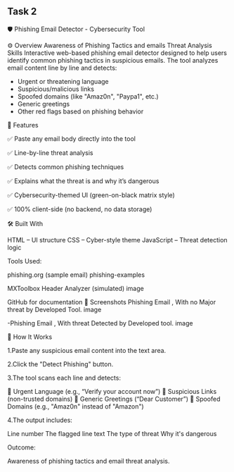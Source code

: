 ## Task 2

🛡️ Phishing Email Detector - Cybersecurity Tool

⚙️ Overview
 Awareness of Phishing Tactics and emails Threat Analysis Skills
 Interactive web-based phishing email detector designed to help users identify common phishing tactics in suspicious emails. The tool analyzes email content line by line and detects:

* Urgent or threatening language
* Suspicious/malicious links
* Spoofed domains (like "Amaz0n", "Paypa1", etc.)
* Generic greetings
* Other red flags based on phishing behavior


🚀 Features

✅ Paste any email body directly into the tool

✅ Line-by-line threat analysis

✅ Detects common phishing techniques

✅ Explains what the threat is and why it’s dangerous

✅ Cybersecurity-themed UI (green-on-black matrix style)

✅ 100% client-side (no backend, no data storage)

🛠️ Built With

HTML – UI structure
CSS – Cyber-style theme
JavaScript – Threat detection logic

Tools Used:

phishing.org (sample email) phishing-examples

MXToolbox Header Analyzer (simulated) image

GitHub for documentation
📸 Screenshots
Phishing Email , With no Major threat by Developed Tool.
image

-Phishing Email , With threat Detected by Developed tool. image

🧪 How It Works

1.Paste any suspicious email content into the text area.

2.Click the "Detect Phishing" button.

3.The tool scans each line and detects:

🚨 Urgent Language (e.g., “Verify your account now”)
🔗 Suspicious Links (non-trusted domains)
📧 Generic Greetings (“Dear Customer”)
🧨 Spoofed Domains (e.g., "Amaz0n" instead of "Amazon")

4.The output includes:

Line number
The flagged line text
The type of threat
Why it's dangerous

Outcome:

Awareness of phishing tactics and email threat analysis.
